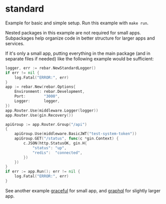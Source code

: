 # standard

Example for basic and simple setup. Run this example with `make run`.

Nested packages in this example are not required for small apps. Subpackages help organize code
in better structure for larger apps and services.

If it's only a small app, putting everything in the main package (and in separate files if needed)
like the following example would be sufficient:

```go
logger, err := rebar.NewStandardLogger()
if err != nil {
	log.Fatal("ERROR:", err)
}
app := rebar.New(rebar.Options{
	Environment: rebar.Development,
	Port:        "3000",
	Logger:      logger,
})
app.Router.Use(middleware.Logger(logger))
app.Router.Use(gin.Recovery())

apiGroup := app.Router.Group("/api")
{
	apiGroup.Use(middleware.BasicJWT("test-system-token"))
	apiGroup.GET("/status", func(c *gin.Context) {
		c.JSON(http.StatusOK, gin.H{
			"status": "up",
			"redis":  "connected",
		})
	})
}
if err := app.Run(); err != nil {
	log.Fatal("ERROR:", err)
}
```

See another example [graceful](../graceful) for small app, and [graphql](../graphql) for slightly larger app.
